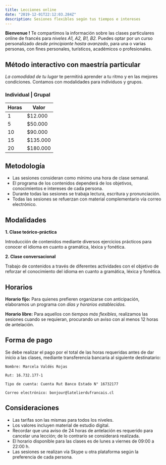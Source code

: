 ```yaml
---
title: Lecciones online
date: "2019-12-01T22:12:03.284Z"
description: Sesiones flexibles según tus tiempos e intereses
---
```


**Bienvenue !** Te compartimos la información sobre las clases particulares online de francés para *niveles A1, A2, B1, B2.*
Puedes optar por un curso personalizado *desde principiante hasta avanzado*, para una o varias personas, con fines personales, turísticos, académicos o profesionales.

## Método interactivo con maestría particular

*La comodidad de tu lugar* te permitirá aprender a tu ritmo y en las mejores condiciones. Contamos con modalidades para individuos y grupos.

### Individual | Grupal

|Horas|Valor|
|---|---|
|1 | $12.000 |
|5 | $50.000  |
|10 | $90.000 |
|15 | $135.000 |
|20 | $180.000 |

## Metodología

- Las sesiones consideran como mínimo una hora de clase semanal.
- El programa de los contenidos dependerá de los objetivos, conocimientos e intereses de cada persona.
- Durante todas las sesiones se trabaja lectura, escritura y pronunciación.
- Todas las sesiones se refuerzan con material complementario vía correo electrónico.

## Modalidades

**1. Clase teórico-práctica**

Introducción de contenidos mediante diversos ejercicios prácticos para conocer el idioma en cuanto a gramática, léxica y fonética.

**2. Clase conversacional**

Trabajo de contenidos a través de diferentes actividades con el objetivo de reforzar el conocimiento del idioma en cuanto a gramática, léxica y fonética.

## Horarios

**Horario fijo:**
Para quienes prefieren organizarse con anticipación, elaboramos un programa con *días y horarios establecidos.*

**Horario libre:**
Para aquellos con *tiempos más flexibles*, realizamos las sesiones cuando se requieran, procurando un aviso con al menos 12 horas de antelación.

## Forma de pago

Se debe realizar el pago por el total de las horas requeridas antes de dar inicio a las clases, mediante transferencia bancaria al siguiente destinatario:

    Nombre: Marcela Valdés Rojas

    Rut: 16.732.177-1

    Tipo de cuenta: Cuenta Rut Banco Estado N° 16732177

    Correo electrónico: bonjour@latelierdufrancais.cl

## Consideraciones

- Las tarifas son las mismas para todos los niveles.
- Los valores incluyen material de estudio digital.
- Recordar que una aviso de 24 horas de antelación es requerido para cancelar una lección; de lo contrario se considerará realizada.
- El horario disponible para las clases es de lunes a viernes de 09:00 a 22:00 h.
- Las sesiones se realizan vía Skype u otra plataforma según la preferencia de cada persona.
